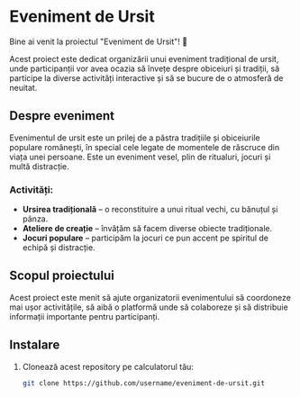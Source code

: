 # Eveniment de Ursit

Bine ai venit la proiectul "Eveniment de Ursit"! 🎉

Acest proiect este dedicat organizării unui eveniment tradițional de ursit, unde participanții vor avea ocazia să învețe despre obiceiuri și tradiții, să participe la diverse activități interactive și să se bucure de o atmosferă de neuitat.

## Despre eveniment

Evenimentul de ursit este un prilej de a păstra tradițiile și obiceiurile populare românești, în special cele legate de momentele de răscruce din viața unei persoane. Este un eveniment vesel, plin de ritualuri, jocuri și multă distracție.

### Activități:

- **Ursirea tradițională** – o reconstituire a unui ritual vechi, cu bănuțul și pânza.
- **Ateliere de creație** – învățăm să facem diverse obiecte tradiționale.
- **Jocuri populare** – participăm la jocuri ce pun accent pe spiritul de echipă și distracție.

## Scopul proiectului

Acest proiect este menit să ajute organizatorii evenimentului să coordoneze mai ușor activitățile, să aibă o platformă unde să colaboreze și să distribuie informații importante pentru participanți.

## Instalare

1. Clonează acest repository pe calculatorul tău:
   ```bash
   git clone https://github.com/username/eveniment-de-ursit.git

